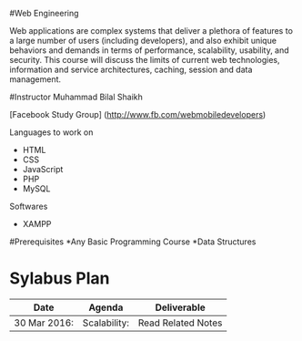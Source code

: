 
#Web Engineering

Web applications are complex systems that deliver a plethora of features to a large number of users (including developers), and also exhibit unique behaviors and demands in terms of performance, scalability, usability, and security. This course will discuss the limits of current web technologies, information and service architectures, caching, session and data management.

#Instructor
Muhammad Bilal Shaikh

[Facebook Study Group] (http://www.fb.com/webmobiledevelopers)

Languages to work on
* HTML
* CSS
* JavaScript
* PHP
* MySQL

Softwares
* XAMPP


#Prerequisites
*Any Basic Programming Course
*Data Structures

# Sylabus Plan

|Date  |Agenda  |Deliverable
|-----|-------|----------
|30 Mar 2016:|Scalability: |Read Related Notes
